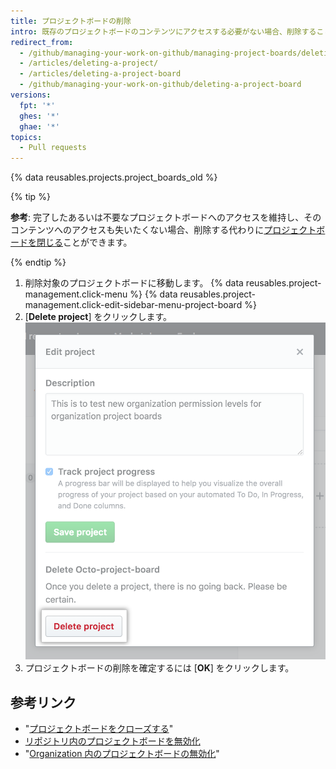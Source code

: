 ```yaml
---
title: プロジェクトボードの削除
intro: 既存のプロジェクトボードのコンテンツにアクセスする必要がない場合、削除することができます。
redirect_from:
  - /github/managing-your-work-on-github/managing-project-boards/deleting-a-project-board
  - /articles/deleting-a-project/
  - /articles/deleting-a-project-board
  - /github/managing-your-work-on-github/deleting-a-project-board
versions:
  fpt: '*'
  ghes: '*'
  ghae: '*'
topics:
  - Pull requests
---
```


{% data reusables.projects.project_boards_old %}

{% tip %}

**参考**: 完了したあるいは不要なプロジェクトボードへのアクセスを維持し、そのコンテンツへのアクセスも失いたくない場合、削除する代わりに[プロジェクトボードを閉じる](/articles/closing-a-project-board)ことができます。

{% endtip %}

1. 削除対象のプロジェクトボードに移動します。
{% data reusables.project-management.click-menu %}
{% data reusables.project-management.click-edit-sidebar-menu-project-board %}
4. [**Delete project**] をクリックします。 ![[Delete project] ボタン](/assets/images/help/projects/delete-project-button.png)
5. プロジェクトボードの削除を確定するには [**OK**] をクリックします。

## 参考リンク

- "[プロジェクトボードをクローズする](/articles/closing-a-project-board)"
- [リポジトリ内のプロジェクトボードを無効化](/articles/disabling-project-boards-in-a-repository)
- "[Organization 内のプロジェクトボードの無効化](/articles/disabling-project-boards-in-your-organization)"
